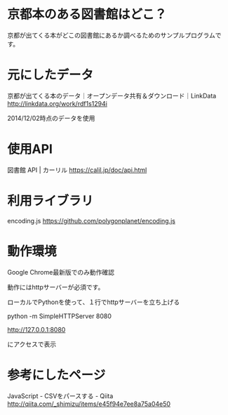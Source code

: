 # 京都本のある図書館はどこ？

京都が出てくる本がどこの図書館にあるか調べるためのサンプルプログラムです。

# 元にしたデータ

 京都が出てくる本のデータ｜オープンデータ共有＆ダウンロード｜LinkData
 http://linkdata.org/work/rdf1s1294i

2014/12/02時点のデータを使用

# 使用API

 図書館 API | カーリル
 https://calil.jp/doc/api.html

# 利用ライブラリ

 encoding.js
 https://github.com/polygonplanet/encoding.js


# 動作環境

Google Chrome最新版でのみ動作確認

動作にはhttpサーバーが必須です。

ローカルでPythonを使って、１行でhttpサーバーを立ち上げる

python -m SimpleHTTPServer 8080

http://127.0.0.1:8080

にアクセスで表示


# 参考にしたページ

 JavaScript - CSVをパースする - Qiita
 http://qiita.com/_shimizu/items/e45f94e7ee8a75a04e50

